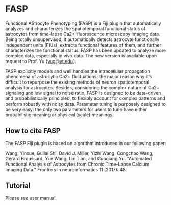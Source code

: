 # FASP
Functional AStrocyte Phenotyping (FASP) is a Fiji plugin that automatically analyzes and characterizes the spatiotemporal functional status of astrocytes from time-lapse Ca2+-fluorescence microscopy imaging data. Being totally unsupervised, it automatically detects astrocyte functionally independent units (FIUs), extracts functional features of them, and further characterizes the functional status. FASP has been updated to analyze more complex data, especially in vivo data. The new version is available upon request to Prof. Yu (yug@vt.edu).

FASP explicitly models and well handles the intracellular propagation phenomena of astrocytic Ca2+ fluctuations, the major reason why it’s difficult to repurpose the existing methods of neuron spatiotemporal analysis for astrocytes. Besides, considering the complex nature of Ca2+ signaling and low signal to noise ratio, FASP is designed to be data-driven and probabilistically principled, to flexibly account for complex patterns and perform robustly with noisy data. Parameter tuning is purposely designed to be very easy: the only two parameters for users to tune have either probabilistic meaning or physical (scale) meanings.

## How to cite FASP
The FASP Fiji plugin is based on algorithm introduced in our following paper:

Wang, Yinxue, Guilai Shi, David J. Miller, Yizhi Wang, Congchao Wang, Gerard Broussard, Yue Wang, Lin Tian, and Guoqiang Yu. "Automated Functional Analysis of Astrocytes from Chronic Time-Lapse Calcium Imaging Data." Frontiers in neuroinformatics 11 (2017): 48.

## Tutorial
Please see user manual.
